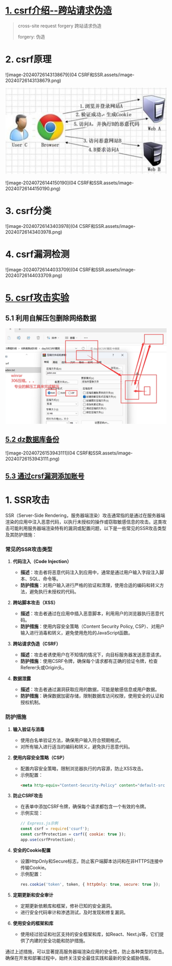 # [1. csrf介绍--跨站请求伪造](https://www.bilibili.com/video/BV1HE421N79e/?spm_id_from=333.337.search-card.all.click&vd_source=a7089a0e007e4167b4a61ef53acc6f7e)

> cross-site request forgery 跨站请求伪造
>
> forgery: 伪造

# 2. csrf原理

![image-20240726143138679](04 CSRF和SSR.assets/image-20240726143138679.png)

<img src="04 CSRF和SSR.assets/image-20240726143233940.png" alt="image-20240726143233940" style="zoom:50%;" />



![image-20240726144150190](04 CSRF和SSR.assets/image-20240726144150190.png)

# 3. csrf分类

![image-20240726143403978](04 CSRF和SSR.assets/image-20240726143403978.png)

# 4. csrf漏洞检测

![image-20240726144033709](04 CSRF和SSR.assets/image-20240726144033709.png)

# [5. csrf攻击实验](https://www.bilibili.com/video/BV1HE421N79e/?p=2&spm_id_from=pageDriver&vd_source=a7089a0e007e4167b4a61ef53acc6f7e)

## 5.1 利用自解压包删除网络数据

<img src="04 CSRF和SSR.assets/image-20240726145945990.png" alt="image-20240726145945990" style="zoom: 80%;" />

## [5.2 dz数据库备份](https://www.bilibili.com/video/BV1HE421N79e/?p=3&spm_id_from=pageDriver&vd_source=a7089a0e007e4167b4a61ef53acc6f7e)

![image-20240726153943111](04 CSRF和SSR.assets/image-20240726153943111.png)

## [5.3 通过crsf漏洞添加账号](https://www.bilibili.com/video/BV1HE421N79e/?p=5&spm_id_from=pageDriver&vd_source=a7089a0e007e4167b4a61ef53acc6f7e)





# 1. SSR攻击

SSR（Server-Side Rendering，服务器端渲染）攻击通常指的是通过在服务器端渲染的应用中注入恶意代码，以执行未授权的操作或窃取敏感信息的攻击。这类攻击可能利用服务器端渲染特有的漏洞或配置问题，以下是一些常见的SSR攻击类型及其防护措施：

### 常见的SSR攻击类型

1. **代码注入（Code Injection）**
   - **描述**：攻击者将恶意代码注入到应用中，通常是通过用户输入字段注入脚本、SQL、命令等。
   - **防护措施**：对用户输入进行严格的验证和清理，使用合适的编码和转义方法，避免执行未授权的代码。

2. **跨站脚本攻击（XSS）**
   - **描述**：攻击者通过在应用中插入恶意脚本，利用用户的浏览器执行恶意代码。
   - **防护措施**：使用内容安全策略（Content Security Policy, CSP）、对用户输入进行消毒和转义，避免使用危险的JavaScript函数。

3. **跨站请求伪造（CSRF）**
   - **描述**：攻击者诱使用户在不知情的情况下，向目标服务器发送恶意请求。
   - **防护措施**：使用CSRF令牌，确保每个请求都有正确的验证令牌，检查Referer头或Origin头。

4. **数据泄露**
   - **描述**：攻击者通过漏洞获取应用的数据，可能是敏感信息或用户数据。
   - **防护措施**：确保数据加密存储，限制数据库访问权限，使用安全的认证和授权机制。

### 防护措施

1. **输入验证与消毒**
   - 使用白名单验证方法，确保用户输入符合预期格式。
   - 对所有输入进行适当的编码和转义，避免执行恶意代码。

2. **使用内容安全策略（CSP）**
   - 配置内容安全策略，限制浏览器执行的内容源，防止XSS攻击。
   - 示例配置：
     ```html
     <meta http-equiv="Content-Security-Policy" content="default-src 'self'; script-src 'self' https://trusted-cdn.com; object-src 'none';">
     ```

3. **防止CSRF攻击**
   - 在表单中添加CSRF令牌，确保每个请求都包含一个有效的令牌。
   - 示例实现：
     ```javascript
     // Express.js示例
     const csrf = require('csurf');
     const csrfProtection = csrf({ cookie: true });
     app.use(csrfProtection);
     ```

4. **安全的Cookie配置**
   - 设置HttpOnly和Secure标志，防止客户端脚本访问和在非HTTPS连接中传输Cookie。
   - 示例配置：
     ```javascript
     res.cookie('token', token, { httpOnly: true, secure: true });
     ```

5. **定期更新和安全审计**
   - 定期更新依赖库和框架，修补已知的安全漏洞。
   - 进行安全代码审计和渗透测试，及时发现和修复漏洞。

6. **使用安全的框架和库**
   - 使用经过验证和社区支持的安全框架和库，如React、Next.js等，它们提供了内建的安全功能和防护措施。

通过上述措施，可以显著提高服务器端渲染应用的安全性，防止各种类型的攻击。确保在开发和部署过程中，始终关注安全最佳实践和最新的安全威胁情报。



